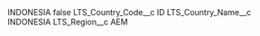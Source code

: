 <?xml version="1.0" encoding="UTF-8"?>
<CustomMetadata xmlns="http://soap.sforce.com/2006/04/metadata" xmlns:xsi="http://www.w3.org/2001/XMLSchema-instance" xmlns:xsd="http://www.w3.org/2001/XMLSchema">
    <label>INDONESIA</label>
    <protected>false</protected>
    <values>
        <field>LTS_Country_Code__c</field>
        <value xsi:type="xsd:string">ID</value>
    </values>
    <values>
        <field>LTS_Country_Name__c</field>
        <value xsi:type="xsd:string">INDONESIA</value>
    </values>
    <values>
        <field>LTS_Region__c</field>
        <value xsi:type="xsd:string">AEM</value>
    </values>
</CustomMetadata>

